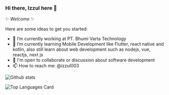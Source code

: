 ### Hi there, Izzul here 👋

✨ _Welcome_ ✨

Here are some ideas to get you started:

- 🔭 I’m currently working at PT. Bhumi Varta Technology
- 🌱 I’m currently learning Mobile Development like Flutter, react native and kotlin, also still learn about web development such as nodejs, vue, reactjs, next js 
- 💬 I'm open to collaborate or discussion about software development
- 📫 How to reach me: @izzul003

![Github stats](https://github-readme-stats.vercel.app/api?username=izzul003&theme=highcontrast&show_icons=true&count_private=true)

![Top Languages Card](https://github-readme-stats.vercel.app/api/top-langs/?username=izzul003)
